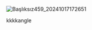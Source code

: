 ![Başlıksız459_20241017172651](https://github.com/user-attachments/assets/28d956a1-e9fd-40df-bcdc-556c3e7a98bf)

  kkkkangle 
